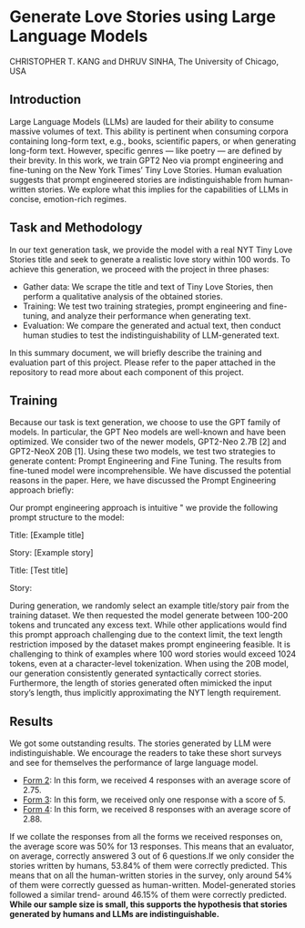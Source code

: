 # Generate Love Stories using Large Language Models

CHRISTOPHER T. KANG and DHRUV SINHA, The University of Chicago, USA

## Introduction

Large Language Models (LLMs) are lauded for their ability to consume massive volumes of text. This ability is pertinent when
consuming corpora containing long-form text, e.g., books, scientific papers, or when generating long-form text. However, specific
genres — like poetry — are defined by their brevity. In this work, we train GPT2 Neo via prompt engineering and fine-tuning on the New
York Times’ Tiny Love Stories. Human evaluation suggests that prompt engineered stories are indistinguishable from human-written
stories. We explore what this implies for the capabilities of LLMs in concise, emotion-rich regimes. 

## Task and Methodology

In our text generation task, we provide the model with a real NYT Tiny Love Stories title and seek to generate a realistic
love story within 100 words. To achieve this generation, we proceed with the project in three phases:

* Gather data: We scrape the title and text of Tiny Love Stories, then perform a qualitative analysis of the
obtained stories.
* Training: We test two training strategies, prompt engineering and fine-tuning, and analyze their performance
when generating text.
* Evaluation: We compare the generated and actual text, then conduct human studies to test the indistinguishability of LLM-generated text.

In this summary document, we will briefly describe the training and evaluation part of this project. Please refer to the paper attached in the repository to read more about each component of this project. 

## Training
Because our task is text generation, we choose to use the GPT family of models. In particular, the GPT Neo models are
well-known and have been optimized. We consider two of the newer models, GPT2-Neo 2.7B [2] and GPT2-NeoX 20B
[1]. Using these two models, we test two strategies to generate content: Prompt Engineering and Fine Tuning. The results from fine-tuned model were incomprehensible. We have discussed the potential reasons in the paper. Here, we have discussed the Prompt Engineering approach briefly:

Our prompt engineering approach is intuitive " we provide the following prompt structure to the model:

Title: [Example title]

Story: [Example story]


Title: [Test title]

Story:

During generation, we randomly select an example title/story pair from the training dataset. We then requested the
model generate between 100-200 tokens and truncated any excess text.
While other applications would find this prompt approach challenging due to the context limit, the text length
restriction imposed by the dataset makes prompt engineering feasible. It is challenging to think of examples where 100
word stories would exceed 1024 tokens, even at a character-level tokenization.
When using the 20B model, our generation consistently generated syntactically correct stories. Furthermore, the
length of stories generated often mimicked the input story’s length, thus implicitly approximating the NYT length
requirement.

## Results

We got some outstanding results. The stories generated by LLM were indistinguishable. We encourage the readers to take these short surveys and see for themselves the performance of large language model. 


* [Form 2](https://docs.google.com/forms/d/e/1FAIpQLSdSxA3BVIqFFdDWP6hX0LDDwsLDI5uSqS_8Q7OqKnpPZr9U9w/viewform?usp=share_link): In this form, we received 4 responses with an average score of 2.75.
* [Form 3](https://docs.google.com/forms/d/e/1FAIpQLScqKud-pk28Z5cFf4Y_luLJ3ptr9yGUxNHrD3RF0HNKXhz6fw/viewform?usp=share_link): In this form, we received only one response with a score of 5.
* [Form 4](https://docs.google.com/forms/d/e/1FAIpQLScWT10QdEu8e62zzMnkn-E0IdQ3C8NFiPSTKQypxFyPcgW9gQ/viewform?usp=share_link): In this form, we received 8 responses with an average score of 2.88.

If we collate the responses from all the forms we received responses on, the average score was 50% for 13 responses.
This means that an evaluator, on average, correctly answered 3 out of 6 questions.If we only consider the stories written by humans, 53.84% of them were correctly predicted. This means that on all
the human-written stories in the survey, only around 54% of them were correctly guessed as human-written. Model-generated stories followed a similar trend- around 46.15% of them were correctly predicted. **While our sample size is
small, this supports the hypothesis that stories generated by humans and LLMs are indistinguishable.**

